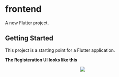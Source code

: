 # frontend

A new Flutter project.

## Getting Started

This project is a starting point for a Flutter application.

**The Registeration UI looks like this**
<p align="center">
  <img src ="https://drive.google.com/file/d/1FTlDOUWCnNX5OvMl_jETMR6yJnh4s950/view">
</p>